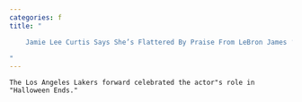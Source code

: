 ```yaml
---
categories: f
title: "

    Jamie Lee Curtis Says She’s Flattered By Praise From LeBron James ‘My King’

"
---
```



    The Los Angeles Lakers forward celebrated the actor"s role in "Halloween Ends."

